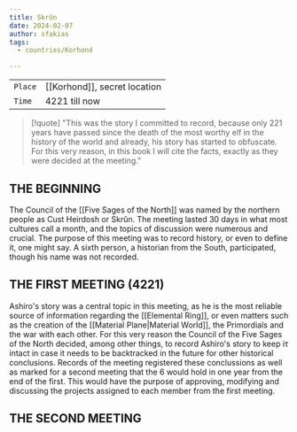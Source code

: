 ```yaml
---
title: Skrûn
date: 2024-02-07
author: sfakias
tags:
  - countries/Korhond

---
```

| | |
| --- | --- |
| `Place` | [[Korhond]], secret location |
| `Time` | 4221 till now |


> [!quote] 
> "This was the story I committed to record, because only 221 years have passed since the death of the most worthy elf in the history of the world and already, his story has started to obfuscate. For this very reason, in this book I will cite the facts, exactly as they were decided at the meeting."

## THE BEGINNING

The Council of the [[Five Sages of the North]] was named by the northern people as Cust Heirdosh or Skrûn. The meeting lasted 30 days in what most cultures call a month, and the topics of discussion were numerous and crucial. The purpose of this meeting was to record history, or even to define it, one might say. A sixth person, a historian from the South, participated, though his name was not recorded.

## THE FIRST MEETING (4221)

Ashiro's story was a central topic in this meeting, as he is the most reliable source of information regarding the [[Elemental Ring]], or even matters such as the creation of the [[Material Plane|Material World]], the Primordials and the war with each other. For this very reason the Council of the Five Sages of the North decided, among other things, to record Ashiro's story to keep iτ intact in case it needs to be backtracked in the future for other historical conclusions.
Records of the meeting registered these conclussions as well as marked for a second meeting that the 6 would hold in one year from the end of the first. This would have the purpose of approving, modifying and discussing the projects assigned to each member from the first meeting.

## THE SECOND MEETING 